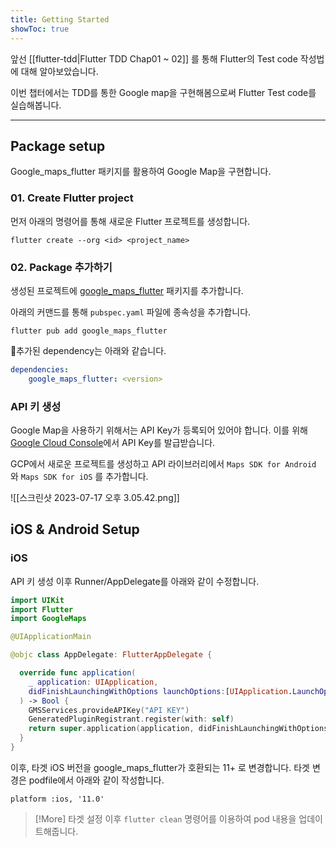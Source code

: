 ```yaml
---
title: Getting Started
showToc: true
---
```


앞선 [[flutter-tdd|Flutter TDD Chap01 ~ 02]] 를 통해 Flutter의 Test code 작성법에 대해 알아보았습니다.

이번 챕터에서는 TDD를 통한 Google map을 구현해봄으로써 Flutter Test code를 실습해봅니다.

----

## Package setup

Google_maps_flutter 패키지를 활용하여 Google Map을 구현합니다.

### 01. Create Flutter project
먼저 아래의 명령어를 통해 새로운 Flutter 프로젝트를 생성합니다.

```cli
flutter create --org <id> <project_name>
```

### 02. Package 추가하기
생성된 프로젝트에 [google_maps_flutter](https://pub.dev/packages/google_maps_flutter) 패키지를 추가합니다.

아래의 커맨드를 통해 `pubspec.yaml` 파일에 종속성을 추가합니다.

```
flutter pub add google_maps_flutter
```

추가된 dependency는 아래와 같습니다.

```yaml
dependencies:
	google_maps_flutter: <version>
```

### API 키 생성
Google Map을 사용하기 위해서는 API Key가 등록되어 있어야 합니다.
이를 위해 [Google Cloud Console](https://mapsplatform.google.com/)에서 API Key를 발급받습니다.

GCP에서 새로운 프로젝트를 생성하고 API 라이브러리에서 `Maps SDK for Android` 와 `Maps SDK for iOS` 를 추가합니다.

![[스크린샷 2023-07-17 오후 3.05.42.png]]

## iOS & Android Setup

### iOS
API 키 생성 이후 Runner/AppDelegate를 아래와 같이 수정합니다.

```swift
import UIKit
import Flutter
import GoogleMaps

@UIApplicationMain

@objc class AppDelegate: FlutterAppDelegate {

  override func application(
    _ application: UIApplication,
    didFinishLaunchingWithOptions launchOptions:[UIApplication.LaunchOptionsKey: Any]?
  ) -> Bool {
    GMSServices.provideAPIKey("API KEY")
    GeneratedPluginRegistrant.register(with: self)
    return super.application(application, didFinishLaunchingWithOptions: launchOptions)
  }
}
```

이후, 타겟 iOS 버전을 google_maps_flutter가 호환되는 11+ 로 변경합니다. 타겟 변경은 podfile에서 아래와 같이 작성합니다.

```
platform :ios, '11.0'
```

> [!More] 
> 타겟 설정 이후 `flutter clean` 명령어를 이용하여 pod 내용을 업데이트해줍니다.
